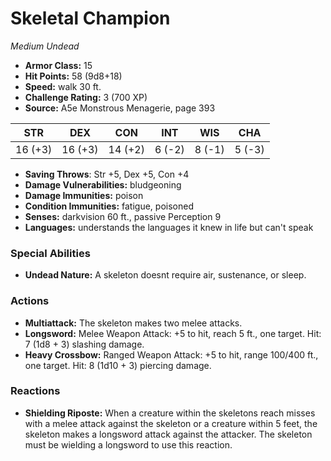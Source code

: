 # Skeletal Champion

*Medium* *Undead*

- **Armor Class:** 15
- **Hit Points:** 58 (9d8+18)
- **Speed:** walk 30 ft.
- **Challenge Rating:** 3 (700 XP)
- **Source:** A5e Monstrous Menagerie, page 393

| STR | DEX | CON | INT | WIS | CHA |
| --- | --- | --- | --- | --- | --- |
| 16 (+3) | 16 (+3) | 14 (+2) | 6 (-2) | 8 (-1) | 5 (-3) |

- **Saving Throws**: Str +5, Dex +5, Con +4
- **Damage Vulnerabilities:** bludgeoning
- **Damage Immunities:** poison
- **Condition Immunities:** fatigue, poisoned
- **Senses:** darkvision 60 ft., passive Perception 9
- **Languages:** understands the languages it knew in life but can't speak

### Special Abilities

- **Undead Nature:** A skeleton doesnt require air, sustenance, or sleep.

### Actions

- **Multiattack:** The skeleton makes two melee attacks.
- **Longsword:** Melee Weapon Attack: +5 to hit, reach 5 ft., one target. Hit: 7 (1d8 + 3) slashing damage.
- **Heavy Crossbow:** Ranged Weapon Attack: +5 to hit, range 100/400 ft., one target. Hit: 8 (1d10 + 3) piercing damage.

### Reactions

- **Shielding Riposte:** When a creature within the skeletons reach misses with a melee attack against the skeleton or a creature within 5 feet, the skeleton makes a longsword attack against the attacker. The skeleton must be wielding a longsword to use this reaction.


